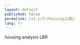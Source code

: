 ```yaml
---
layout: default
published: false
permalink: /v3_1/fr/housing/LBR/
lang: fr
---
```


housing analysis LBR
